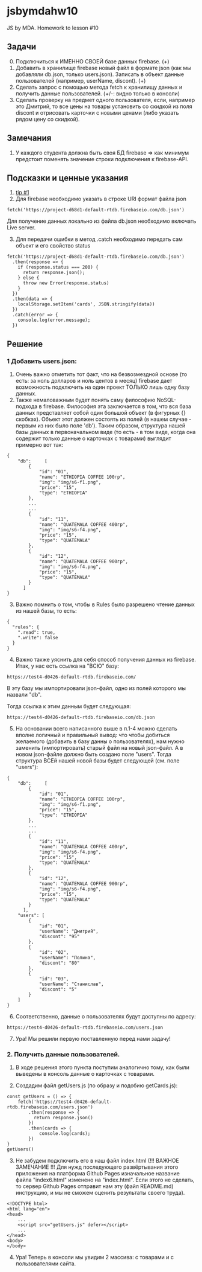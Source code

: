 # jsbymdahw10
JS by MDA. Homework to lesson #10

## Задачи
0. Подключиться к ИМЕННО СВОЕЙ базе данных firebase. (+)
1. Добавить в хранилище firebase новый файл в формате json (как мы добавляли db.json, только users.json). Записать в объект данные пользователей (например, userName, discont). (+)
2. Сделать запрос с помощью метода fetch к хранилищу данных и получить данные пользователей. (+/-: видно только в консоли)
3. Сделать проверку на предмет одного пользователя, если, например это Дмитрий, то все цены на товары установить со скидкой из поля discont и отрисовать карточки с новыми ценами (либо указать рядом цену со скидкой).

## Замечания
1. У каждого студента должна быть своя БД firebase => как минимум предстоит поменять значение строки подключения к firebase-API.


## Подсказки и ценные указания
1. [tip #1](https://youtu.be/tKJZc8moRUQ)
2. Для firebase необходимо указать в строке URI формат файла json
```
fetch('https://project-d68d1-default-rtdb.firebaseio.com/db.json')
```
Для получение данных локально из файла db.json необходимо включать Live server.

3. Для передачи ошибки в метод .catch необходимо передать сам объект и его свойство status
```
fetch('https://project-d68d1-default-rtdb.firebaseio.com/db.json')
  .then(response => {
    if (response.status === 200) {
      return response.json();
    } else {
      throw new Error(response.status)
    }
  })
  .then(data => {
    localStorage.setItem('cards', JSON.stringify(data))
  })
  .catch(error => {
    console.log(error.message);
  })
```

## Решение
### 1 Добавить users.json:
1. Очень важно отметить тот факт, что на безвозмездной основе (то есть: за ноль долларов и ноль центов в месяц) firebase дает возможность подключить на один проект ТОЛЬКО лишь одну базу данных.
2. Также немаловажным будет понять саму философию NoSQL-подхода в firebase. Философия эта заключается в том, что вся база данных представляет собой один большой объект (в фигурных {} скобках). Объект этот должен состоять из полей (в нашем случае - первым из них было поле 'db'). Таким образом, структура нашей базы данных в первоначальном виде (то есть - в том виде, когда она содержит только данные о карточках с товарами) выглядит примерно вот так:
```
{
    "db":     [
        {
            "id": "01",
            "name": "ETHIOPIA COFFEE 100гр",
            "img": "img/s6-f1.png",
            "price": "15",
            "type": "ETHIOPIA"
        },
        ...
        ...
        {
            "id": "11",
            "name": "QUATEMALA COFFEE 400гр",
            "img": "img/s6-f4.png",
            "price": "15",
            "type": "QUATEMALA"
        },
        {
            "id": "12",
            "name": "QUATEMALA COFFEE 900гр",
            "img": "img/s6-f4.png",
            "price": "15",
            "type": "QUATEMALA"
        }
      ]
}
```
3. Важно помнить о том, чтобы в Rules было разрешено чтение данных из нашей базы, то есть:
```
{
  "rules": {
    ".read": true,
    ".write": false
  }
}
```
4. Важно также уяснить для себя способ получения данных из firebase. Итак, у нас есть ссылка на "ВСЮ" базу:
```
https://test4-d0426-default-rtdb.firebaseio.com/
```

В эту базу мы импортировали json-файл, одно из полей которого мы назвали "db".

Тогда ссылка к этим данным будет следующая:
```
https://test4-d0426-default-rtdb.firebaseio.com/db.json
```

5. На основании всего написанного выше в п.1-4 можно сделать вполне логичный и правильный вывод: что чтобы добиться желаемого (добавить в базу данны о пользователях), нам нужно заменить (импортировать) старый файл на новый json-файл. А в новом json-файле должно быть создано поле "users". Тогда структура ВСЕй нашей новой базы будет следующей (см. поле "users"):
```
{
    "db":     [
        {
            "id": "01",
            "name": "ETHIOPIA COFFEE 100гр",
            "img": "img/s6-f1.png",
            "price": "15",
            "type": "ETHIOPIA"
        },
        ...
        ...
        {
            "id": "11",
            "name": "QUATEMALA COFFEE 400гр",
            "img": "img/s6-f4.png",
            "price": "15",
            "type": "QUATEMALA"
        },
        {
            "id": "12",
            "name": "QUATEMALA COFFEE 900гр",
            "img": "img/s6-f4.png",
            "price": "15",
            "type": "QUATEMALA"
        }
      ],
    "users": [
        {
            "id": "01",
            "userName": "Дмитрий",
            "discont": "95"
        },
        {
            "id": "02",
            "userName": "Полина",
            "discont": "80"
        },
        {
            "id": "03",
            "userName": "Станислав",
            "discont": "5"
        }
    ]
}

```
6. Соответственно, данные о пользователях будут доступны по адресу:
```
https://test4-d0426-default-rtdb.firebaseio.com/users.json
```
7. Ура! Мы решили первую поставленную перед нами задачу!

### 2. Получить данные пользователей.

1. В ходе решения этого пункта поступим аналогично тому, как были выведены в консоль данные о карточках с товарами.

2. Создадим файл getUsers.js (по образу и подобию getCards.js):

```
const getUsers = () => {
    fetch('https://test4-d0426-default-rtdb.firebaseio.com/users.json')
        .then(response => {
          return response.json()
        })
        .then(cards => {
            console.log(cards);
        })
}
getUsers()
```

3. Не забудем подключить его в наш файл index.html (!!! ВАЖНОЕ ЗАМЕЧАНИЕ !!! Для нужд последующего развёртывания этого приложения на платформа Github Pages изначальное название файла "index6.html" изменено на "index.html". Если этого не сделать, то сервер Github Pages отправит нам эту (файл README.md) инструкцию, и мы не сможем оценить результаты своего труда).

```
<!DOCTYPE html>
<html lang="en">
<head>
    ...
    <script src="getUsers.js" defer></script>
    ...
</head>
<body>
</body>
```

4. Ура! Теперь в консоли мы увидим 2 массива: с товарами и с пользователями сайта.

